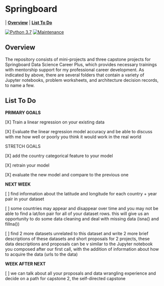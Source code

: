 # Springboard

| **[Overview](#overview)**
| **[List To Do](#list-to-do)**

[![Python 3.7](https://img.shields.io/badge/python-3.7-blue.svg)](https://www.python.org/downloads/release/python-380/)
[![Maintenance](https://img.shields.io/badge/Maintained%3F-yes-green.svg)](https://github.com/jonahwinninghoff/Springboard/graphs/commit-activity)


## Overview

The repository consists of mini-projects and three capstone projects for Springboard Data Science Career Plus, which provides necessary trainings with mentorship support for my professional career development. As indicated by above, there are several folders that contain a variety of Jupyter notebooks, problem worksheets, and architecture decision records, to name a few. 

## List To Do

**PRIMARY GOALS**

[X] Train a linear regression on your existing data

[X] Evaluate the linear regression model accuracy and be able to discuss with me how well or poorly you think it would work in the real world

STRETCH GOALS

[X] add the country categorical feature to your model

[X] retrain your model

[X] evaluate the new model and compare to the previous one

**NEXT WEEK**

[ ] find information about the latitude and longitude for each country + year pair in your dataset

[ ] some countries may appear and disappear over time and you may not be able to find a lat/lon pair for all of your dataset rows. this will give us an opportunity to do some data cleaning and deal with missing data (isna() and fillna())

[ ] find 2 more datasets unrelated to this dataset and write 2 more brief descriptions of these datasets and short proposals for 2 projects, these data descriptions and proposals can be v similar to the Jupyter notebook you composed after our first call, with the addition of information about how to acquire the data (urls to the data)

**WEEK AFTER NEXT**

[ ] we can talk about all your proposals and data wrangling experience and decide on a path for capstone 2, the self-directed capstone

